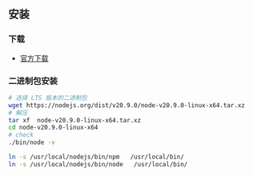 ## 安装

### 下载

- [官方下载](https://nodejs.org/en/download/current)

### 二进制包安装
```bash
# 选择 LTS 版本的二进制包
wget https://nodejs.org/dist/v20.9.0/node-v20.9.0-linux-x64.tar.xz  
# 解压
tar xf  node-v20.9.0-linux-x64.tar.xz       
cd node-v20.9.0-linux-x64
# check
./bin/node -v 
```
```bash
ln -s /usr/local/nodejs/bin/npm   /usr/local/bin/ 
ln -s /usr/local/nodejs/bin/node   /usr/local/bin/
```